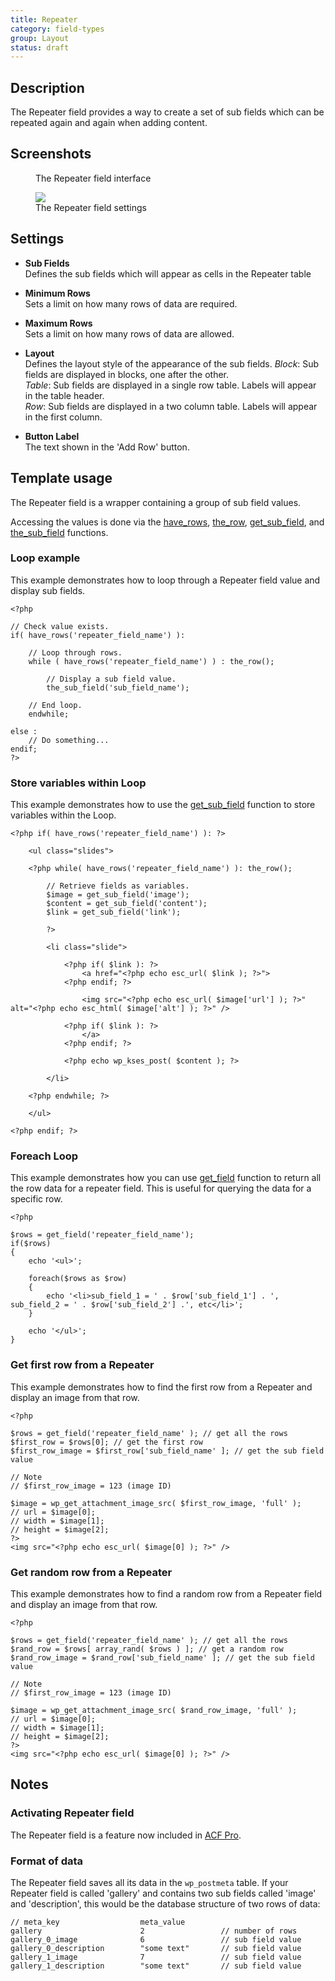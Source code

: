 ```yaml
---
title: Repeater
category: field-types
group: Layout
status: draft
---
```


## Description
The Repeater field provides a way to create a set of sub fields which can be repeated again and again when adding content.

## Screenshots
<div class="gallery">
	<figure>
		<a href="#">
			<img src="#" alt="" />
		</a>
		<figcaption>The Repeater field interface</figcaption>
	</figure>
	<figure>
		<a href="#">
			<img src="#" />
		</a>
		<figcaption>The Repeater field settings</figcaption>
	</figure>
</div>

## Settings
- **Sub Fields**  
  Defines the sub fields which will appear as cells in the Repeater table
  
- **Minimum Rows**  
  Sets a limit on how many rows of data are required.
  
- **Maximum Rows**  
  Sets a limit on how many rows of data are allowed.
  
- **Layout**  
  Defines the layout style of the appearance of the sub fields.
  _Block_: Sub fields are displayed in blocks, one after the other.  
  _Table_: Sub fields are displayed in a single row table. Labels will appear in the table header.  
  _Row_: Sub fields are displayed in a two column table. Labels will appear in the first column.  
  
- **Button Label**  
  The text shown in the 'Add Row' button.

## Template usage
The Repeater field is a wrapper containing a group of sub field values.

Accessing the values is done via the [have_rows](https://www.advancedcustomfields.com/resources/functions/have_rows/), [the_row](https://www.advancedcustomfields.com/resources/functions/have_rows/), [get_sub_field](https://www.advancedcustomfields.com/resources/functions/get_sub_field/), and [the_sub_field](https://www.advancedcustomfields.com/resources/functions/the_sub_field/) functions.

### Loop example
This example demonstrates how to loop through a Repeater field value and display sub fields.
```
<?php

// Check value exists.
if( have_rows('repeater_field_name') ):

    // Loop through rows.
    while ( have_rows('repeater_field_name') ) : the_row();

        // Display a sub field value.
        the_sub_field('sub_field_name');

    // End loop.
    endwhile;

else :
    // Do something...
endif;
?>
```

### Store variables within Loop
This example demonstrates how to use the [get_sub_field](https://www.advancedcustomfields.com/resources/functions/get_sub_field/) function to store variables within the Loop.
```
<?php if( have_rows('repeater_field_name') ): ?>

    <ul class="slides">

    <?php while( have_rows('repeater_field_name') ): the_row(); 

        // Retrieve fields as variables.
        $image = get_sub_field('image');
        $content = get_sub_field('content');
        $link = get_sub_field('link');

        ?>

        <li class="slide">

            <?php if( $link ): ?>
                <a href="<?php echo esc_url( $link ); ?>">
            <?php endif; ?>

                <img src="<?php echo esc_url( $image['url'] ); ?>" alt="<?php echo esc_html( $image['alt'] ); ?>" />

            <?php if( $link ): ?>
                </a>
            <?php endif; ?>

            <?php echo wp_kses_post( $content ); ?>

        </li>

    <?php endwhile; ?>

    </ul>

<?php endif; ?>
```

### Foreach Loop
This example demonstrates how you can use [get_field](https://www.advancedcustomfields.com/resources/functions/get_field/) function to return all the row data for a repeater field. This is useful for querying the data for a specific row.
```
<?php 

$rows = get_field('repeater_field_name');
if($rows)
{
    echo '<ul>';

    foreach($rows as $row)
    {
        echo '<li>sub_field_1 = ' . $row['sub_field_1'] . ', sub_field_2 = ' . $row['sub_field_2'] .', etc</li>';
    }

    echo '</ul>';
}
```

### Get first row from a Repeater
This example demonstrates how to find the first row from a Repeater and display an image from that row.
```
<?php

$rows = get_field('repeater_field_name' ); // get all the rows
$first_row = $rows[0]; // get the first row
$first_row_image = $first_row['sub_field_name' ]; // get the sub field value 

// Note
// $first_row_image = 123 (image ID)

$image = wp_get_attachment_image_src( $first_row_image, 'full' );
// url = $image[0];
// width = $image[1];
// height = $image[2];
?>
<img src="<?php echo esc_url( $image[0] ); ?>" />
```

### Get random row from a Repeater
This example demonstrates how to find a random row from a Repeater field and display an image from that row.
```
<?php 

$rows = get_field('repeater_field_name' ); // get all the rows
$rand_row = $rows[ array_rand( $rows ) ]; // get a random row
$rand_row_image = $rand_row['sub_field_name' ]; // get the sub field value 

// Note
// $first_row_image = 123 (image ID)

$image = wp_get_attachment_image_src( $rand_row_image, 'full' );
// url = $image[0];
// width = $image[1];
// height = $image[2];
?>
<img src="<?php echo esc_url( $image[0] ); ?>" />
```

## Notes

### Activating Repeater field
The Repeater field is a feature now included in [ACF Pro](https://www.advancedcustomfields.com/pro/).

### Format of data
The Repeater field saves all its data in the `wp_postmeta` table. If your Repeater field is called 'gallery' and contains two sub fields called 'image' and 'description', this would be the database structure of two rows of data:
```
// meta_key                  meta_value
gallery                      2                 // number of rows
gallery_0_image              6                 // sub field value
gallery_0_description        "some text"       // sub field value
gallery_1_image              7                 // sub field value
gallery_1_description        "some text"       // sub field value
```
